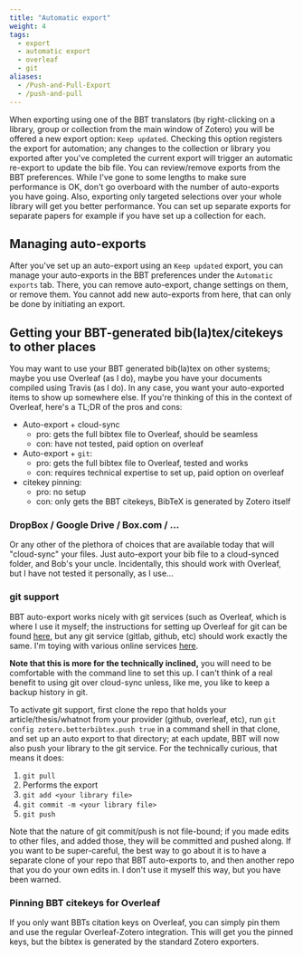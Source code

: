 ```yaml
---
title: "Automatic export"
weight: 4
tags:
  - export
  - automatic export
  - overleaf
  - git
aliases:
  - /Push-and-Pull-Export
  - /push-and-pull
---
```


When exporting using one of the BBT translators (by right-clicking on a library, group or collection from the main window of Zotero) you will be offered a new export option: `Keep updated`. Checking this option
registers the export for automation; any changes to the collection or library you exported after you've completed the current export will
trigger an automatic re-export to update the bib file. You can review/remove exports from the BBT preferences.  While
I've gone to some lengths to make sure performance is OK, don't go overboard with the number of auto-exports you have
going. Also, exporting only targeted selections over your whole library will get you better performance. You can set up
separate exports for separate papers for example if you have set up a collection for each.

## Managing auto-exports

After you've set up an auto-export using an `Keep updated` export,
you can manage your auto-exports in the BBT preferences under the
`Automatic exports` tab. There, you can remove auto-export, change
settings on them, or remove them. You cannot add new auto-exports
from here, that can only be done by initiating an export.

## Getting your BBT-generated bib(la)tex/citekeys to other places

You may want to use your BBT generated bib(la)tex on other systems; maybe you use Overleaf (as I do), maybe you have your documents compiled using Travis (as I do). In any case, you want your auto-exported items to show up somewhere else. If you're thinking of this in the context of Overleaf, here's a TL;DR of the pros and cons:

* Auto-export + cloud-sync
  * pro: gets the full bibtex file to Overleaf, should be seamless
  * con: have not tested, paid option on overleaf
* Auto-export + `git`:
  * pro: gets the full bibtex file to Overleaf, tested and works
  * con: requires technical expertise to set up, paid option on overleaf
* citekey pinning:
  * pro: no setup
  * con: only gets the BBT citekeys, BibTeX is generated by Zotero itself

### DropBox / Google Drive / Box.com / ...

Or any other of the plethora of choices that are available today that will "cloud-sync" your files. Just auto-export your bib file to a cloud-synced folder, and Bob's your uncle. Incidentally, this should work with Overleaf, but I have not tested it personally, as I use...

### git support

BBT auto-export works nicely with git services (such as Overleaf, which is where I use it myself; the instructions for setting up Overleaf for git can be found [here](https://www.overleaf.com/blog/195-new-collaborate-online-and-offline-with-overleaf-and-git-beta), but any git service (gitlab, github, etc) should work exactly the same. I'm toying with various online services [here](https://github.com/retorquere/zotero-better-bibtex/projects/2).

**Note that this is more for the technically inclined,** you will need to be comfortable with the command line to set this up. I can't think of a real benefit to using git over cloud-sync unless, like me, you like to keep a backup history in git.

To activate git support, first clone the repo that holds your article/thesis/whatnot from your provider (github, overleaf, etc), run `git config zotero.betterbibtex.push true` in a command shell in that clone, and set up an auto export to that directory; at each update, BBT will now also push your library to the git service. For the technically curious, that means it does:

1. `git pull`
2. Performs the export
3. `git add <your library file>`
4. `git commit -m <your library file>`
5. `git push`

Note that the nature of git commit/push is not file-bound; if you made edits to other files, and added those, they will be committed and pushed along. If you want to be super-careful, the best way to go about it is to have a separate clone of your repo that BBT auto-exports to, and then another repo that you do your own edits in. I don't use it myself this way, but you have been warned.

### Pinning BBT citekeys for Overleaf

If you only want BBTs citation keys on Overleaf, you can simply pin
them and use the regular Overleaf-Zotero integration. This will get
you the pinned keys, but the bibtex is generated by the standard
Zotero exporters.
